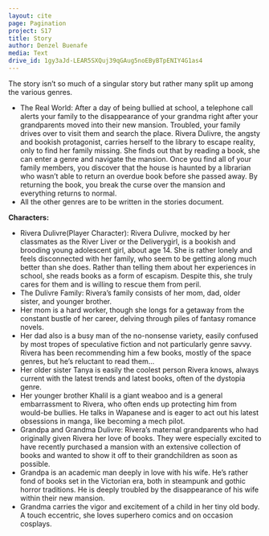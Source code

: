 ```yaml
---
layout: cite
page: Pagination
project: S17
title: Story
author: Denzel Buenafe
media: Text
drive_id: 1gy3aJd-LEAR5SXQuj39qGAug5noEByBTpENIY4G1as4
---
```

The story isn’t so much of a singular story but rather many split up among the various genres.

- The Real World: After a day of being bullied at school, a telephone call alerts your family to the disappearance of your grandma right after your grandparents moved into their new mansion. Troubled, your family drives over to visit them and search the place. Rivera Dulivre, the angsty and bookish protagonist, carries herself to the library to escape reality, only to find her family missing. She finds out that by reading a book, she can enter a genre and navigate the mansion. Once you find all of your family members, you discover that the house is haunted by a librarian who wasn’t able to return an overdue book before she passed away. By returning the book, you break the curse over the mansion and everything returns to normal.
- All the other genres are to be written in the stories document.

**Characters:**

- Rivera Dulivre(Player Character): Rivera Dulivre, mocked by her classmates as the River Liver or the Deliverygirl, is a bookish and brooding young adolescent girl, about age 14. She is rather lonely and feels disconnected with her family, who seem to be getting along much better than she does. Rather than telling them about her experiences in school, she reads books as a form of escapism. Despite this, she truly cares for them and is willing to rescue them from peril.
- The Dulivre Family: Rivera’s family consists of her mom, dad, older sister, and younger brother. 
- Her mom is a hard worker, though she longs for a getaway from the constant bustle of her career, delving through piles of fantasy romance novels. 
- Her dad also is a busy man of the no-nonsense variety, easily confused by most tropes of speculative fiction and not particularly genre savvy. Rivera has been recommending him a few books, mostly of the space genres, but he’s reluctant to read them...
- Her older sister Tanya is easily the coolest person Rivera knows, always current with the latest trends and latest books, often of the dystopia genre.
- Her younger brother Khalil is a giant weaboo and is a general embarrassment to Rivera, who often ends up protecting him from would-be bullies. He talks in Wapanese and is eager to act out his latest obsessions in manga, like becoming a mech pilot.
- Grandpa and Grandma Dulivre: Rivera’s maternal grandparents who had originally given Rivera her love of books. They were especially excited to have recently purchased a mansion with an extensive collection of books and wanted to show it off to their grandchildren as soon as possible.
- Grandpa is an academic man deeply in love with his wife. He’s rather fond of books set in the Victorian era, both in steampunk and gothic horror traditions. He is deeply troubled by the disappearance of his wife within their new mansion.
- Grandma carries the vigor and excitement of a child in her tiny old body. A touch eccentric, she loves superhero comics and on occasion cosplays.
